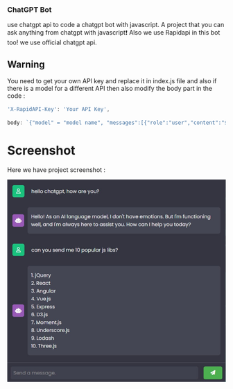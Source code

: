 ### ChatGPT Bot
use chatgpt api to code a chatgpt bot with javascript. A project that you can ask anything from chatgpt with javascript❗️
Also we use Rapidapi in this bot too! we use official chatgpt api.

## Warning
You need to get your own API key and replace it in index.js file and also if there is a model for a different API then also modify the body part in the code :

```javascript
'X-RapidAPI-Key': 'Your API Key',
```
```javascript
body: `{"model" = "model name", "messages":[{"role":"user","content":"${message}"}]}`
```

# Screenshot
Here we have project screenshot :

![screenshot](screenshot.jpg)
